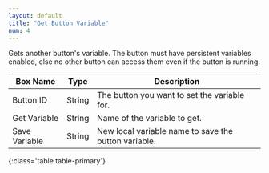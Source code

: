 ```yaml
---
layout: default
title: "Get Button Variable"
num: 4
---
```


Gets another button's variable. The button must have persistent variables enabled, else no other button can access them even if the button is running.


| Box Name | Type | Description | 
|-------|--------|--------
|Button ID | String | The button you want to set the variable for.
| Get Variable | String | Name of the variable to get. |
| Save Variable | String | New local variable name to save the button variable.|
{:class='table table-primary'}






